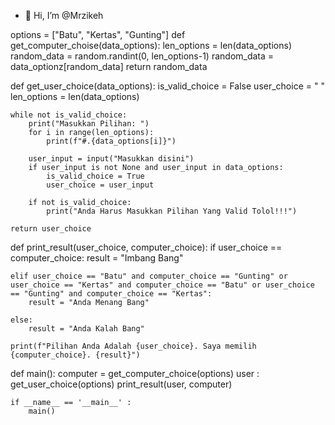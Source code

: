 - 👋 Hi, I’m @Mrzikeh


options = ["Batu", "Kertas", "Gunting"]
def get_computer_choise(data_options):
	len_options = len(data_options)
	random_data = random.randint(0, len_options-1)
	random_data = data_optionz[random_data]
	return random_data
	
def get_user_choice(data_options):
	is_valid_choice = False
	user_choice = " "
	len_options = len(data_options)
	
	while not is_valid_choice:
		print("Masukkan Pilihan: ")
		for i in range(len_options):
			print(f"#.{data_options[i]}")
			
		user_input = input("Masukkan disini")
		if user_input is not None and user_input in data_options:
			is_valid_choice = True
			user_choice = user_input
			
		if not is_valid_choice:
			print("Anda Harus Masukkan Pilihan Yang Valid Tolol!!!")
			
	return user_choice
	
def print_result(user_choice, computer_choice):
	if user_choice == computer_choice:
		result = "Imbang Bang"
		
	elif user_choice == "Batu" and computer_choice == "Gunting" or user_choice == "Kertas" and computer_choice == "Batu" or user_choice == "Gunting" and computer_choice == "Kertas":
		result = "Anda Menang Bang"
		
	else:
		result = "Anda Kalah Bang"
		
	print(f"Pilihan Anda Adalah {user_choice}. Saya memilih {computer_choice}. {result}")
	
def main():
	computer = get_computer_choice(options)
	user : get_user_choice(options)
	print_result(user, computer)
	
	if __name__ == '__main__' :
		main()
	
